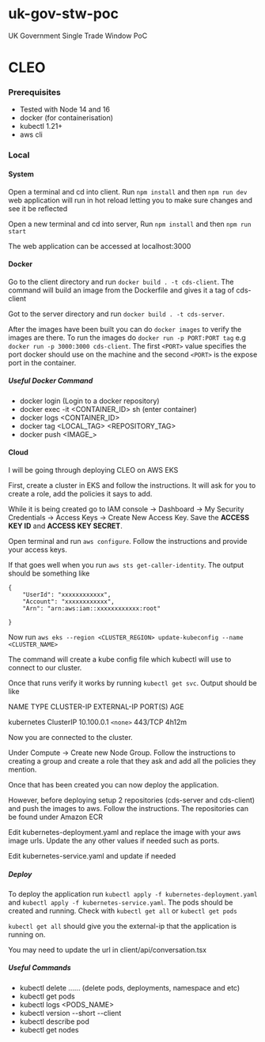 # uk-gov-stw-poc

UK Government Single Trade Window PoC

# CLEO

### Prerequisites

- Tested with Node 14 and 16
- docker (for containerisation)
- kubectl 1.21+
- aws cli

### Local

#### System

Open a terminal and cd into client. Run `npm install` and then `npm run dev` web application will run in hot reload letting you to make sure changes and see it be reflected

Open a new terminal and cd into server, Run `npm install` and then `npm run start`

The web application can be accessed at localhost:3000

#### Docker

Go to the client directory and run `docker build . -t cds-client`. The command will build an image from the Dockerfile and gives it a tag of cds-client

Got to the server directory and run `docker build . -t cds-server`.

After the images have been built you can do `docker images` to verify the images are there. To run the images do `docker run -p PORT:PORT tag` e.g `docker run -p 3000:3000 cds-client`. The first `<PORT>` value specifies the port docker should use on the machine and the second `<PORT>` is the expose port in the container.

##### Useful Docker Command

- docker login (Login to a docker repository)
- docker exec -it <CONTAINER_ID> sh (enter container)
- docker logs <CONTAINER_ID>
- docker tag <LOCAL_TAG> <REPOSITORY_TAG>
- docker push <IMAGE\_>

#### Cloud

I will be going through deploying CLEO on AWS EKS

First, create a cluster in EKS and follow the instructions. It will ask for you to create a role, add the policies it says to add.

While it is being created go to IAM console -> Dashboard -> My Security Credentials -> Access Keys -> Create New Access Key. Save the **ACCESS KEY ID** and **ACCESS KEY SECRET**.

Open terminal and run `aws configure`. Follow the instructions and provide your access keys.

If that goes well when you run `aws sts get-caller-identity`. The output should be something like

    {
    	"UserId": "xxxxxxxxxxxx",
    	"Account": "xxxxxxxxxxxx",
    	"Arn": "arn:aws:iam::xxxxxxxxxxxx:root"

    }

Now run `aws eks --region <CLUSTER_REGION> update-kubeconfig --name <CLUSTER_NAME>`

The command will create a kube config file which kubectl will use to connect to our cluster.

Once that runs verify it works by running `kubectl get svc`. Output should be like

NAME TYPE CLUSTER-IP EXTERNAL-IP PORT(S) AGE

kubernetes ClusterIP 10.100.0.1 `<none>` 443/TCP 4h12m

Now you are connected to the cluster.

Under Compute -> Create new Node Group. Follow the instructions to creating a group and create a role that they ask and add all the policies they mention.

Once that has been created you can now deploy the application.

However, before deploying setup 2 repositories (cds-server and cds-client) and push the images to aws. Follow the instructions. The repositories can be found under Amazon ECR

Edit kubernetes-deployment.yaml and replace the image with your aws image urls. Update the any other values if needed such as ports.

Edit kubernetes-service.yaml and update if needed

##### Deploy

To deploy the application run `kubectl apply -f kubernetes-deployment.yaml` and `kubectl apply -f kubernetes-service.yaml`. The pods should be created and running. Check with `kubectl get all` or `kubectl get pods`

`kubectl get all` should give you the external-ip that the application is running on.

You may need to update the url in client/api/conversation.tsx

##### Useful Commands

- kubectl delete ...... (delete pods, deployments, namespace and etc)
- kubectl get pods
- kubectl logs <PODS_NAME>
- kubectl version --short --client
- kubectl describe pod
- kubectl get nodes
